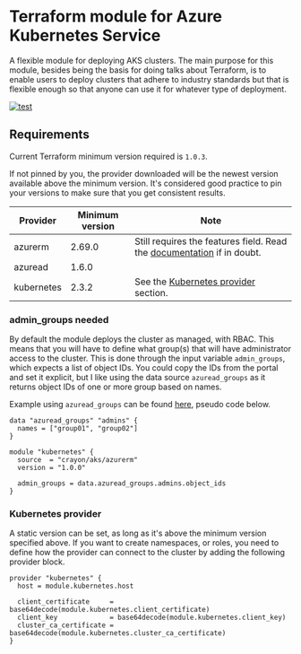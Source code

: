 # Terraform module for Azure Kubernetes Service
A flexible module for deploying AKS clusters. The main purpose for this module, besides being the basis for doing talks about Terraform, is to enable users to deploy clusters that adhere to industry standards but that is flexible enough so that anyone can use it for whatever type of deployment.

[![test](https://github.com/crayon/terraform-azurerm-aks/workflows/test/badge.svg?branch=main)](https://github.com/crayon/terraform-azurerm-aks/actions?query=workflow%3Atest)

## Requirements

Current Terraform minimum version required is `1.0.3`.

If not pinned by you, the provider downloaded will be the newest version available above the minimum version. It's considered good practice to pin your versions to make sure that you get consistent results.

| Provider | Minimum version | Note
| -------- | --------------- | ---- |
| azurerm | 2.69.0 | Still requires the features field. Read the [documentation](https://registry.terraform.io/providers/hashicorp/azurerm/latest/docs#example-usage) if in doubt. |
| azuread | 1.6.0 | |
| kubernetes | 2.3.2 | See the [Kubernetes provider](#kubernetes-provider) section. |

### admin_groups needed
By default the module deploys the cluster as managed, with RBAC. This means that you will have to define what group(s) that will have administrator access to the cluster. This is done through the input variable `admin_groups`, which expects a list of object IDs. You could copy the IDs from the portal and set it explicit, but I like using the data source `azuread_groups` as it returns object IDs of one or more group based on names.

Example using `azuread_groups` can be found [here](https://github.com/crayon/terraform-azurerm-aks/examples/defaults), pseudo code below.

```hcl
data "azuread_groups" "admins" {
  names = ["group01", "group02"]
}

module "kubernetes" {
  source  = "crayon/aks/azurerm"
  version = "1.0.0"

  admin_groups = data.azuread_groups.admins.object_ids
}
```

### Kubernetes provider

A static version can be set, as long as it's above the minimum version specified above. If you want to create namespaces, or roles, you need to define how the provider can connect to the cluster by adding the following provider block.

```hcl
provider "kubernetes" {
  host = module.kubernetes.host

  client_certificate     = base64decode(module.kubernetes.client_certificate)
  client_key             = base64decode(module.kubernetes.client_key)
  cluster_ca_certificate = base64decode(module.kubernetes.cluster_ca_certificate)
}
```